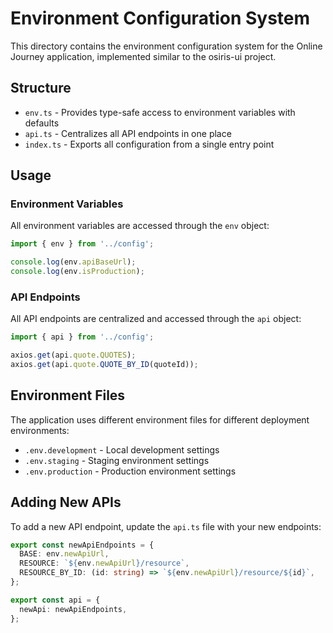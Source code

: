 # Environment Configuration System

This directory contains the environment configuration system for the Online Journey application, implemented similar to the osiris-ui project.

## Structure

- `env.ts` - Provides type-safe access to environment variables with defaults
- `api.ts` - Centralizes all API endpoints in one place
- `index.ts` - Exports all configuration from a single entry point

## Usage

### Environment Variables

All environment variables are accessed through the `env` object:

```typescript
import { env } from '../config';

console.log(env.apiBaseUrl);
console.log(env.isProduction);
```

### API Endpoints

All API endpoints are centralized and accessed through the `api` object:

```typescript
import { api } from '../config';

axios.get(api.quote.QUOTES);
axios.get(api.quote.QUOTE_BY_ID(quoteId));
```

## Environment Files

The application uses different environment files for different deployment environments:

- `.env.development` - Local development settings
- `.env.staging` - Staging environment settings
- `.env.production` - Production environment settings 

## Adding New APIs

To add a new API endpoint, update the `api.ts` file with your new endpoints:

```typescript
export const newApiEndpoints = {
  BASE: env.newApiUrl,
  RESOURCE: `${env.newApiUrl}/resource`,
  RESOURCE_BY_ID: (id: string) => `${env.newApiUrl}/resource/${id}`,
};

export const api = {
  newApi: newApiEndpoints,
};
```
